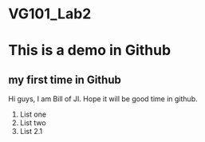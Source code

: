 # VG101_Lab2
# This is a demo in Github
## my first time in Github
Hi guys, I am Bill of JI. Hope it will  be good time in github.
1. List one
2. List two
  1. List 2.1
